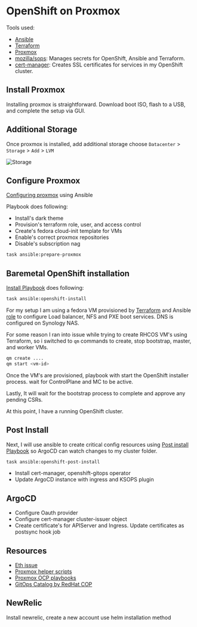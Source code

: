 # OpenShift on Proxmox

Tools used:

- [Ansible](https://www.ansible.com/)
- [Terraform](https://www.terraform.io/)
- [Proxmox](https://www.proxmox.com/en/)
- [mozilla/sops](https://toolkit.fluxcd.io/guides/mozilla-sops/): Manages secrets for OpenShift, Ansible and Terraform.
- [cert-manager](https://cert-manager.io/docs/): Creates SSL certificates for services in my OpenShift cluster.

## Install Proxmox

Installing proxmox is straightforward. Download boot ISO, flash to a USB, and complete the setup via GUI.

## Additional Storage

Once proxmox is installed, add additional storage choose `Datacenter` > `Storage` > `Add` > `LVM`

![Storage](./images/storage.png)

## Configure Proxmox

[Configuring proxmox](../provision/ansible/playbooks/proxmox-prepare.yml) using Ansible

Playbook does following:

- Install's dark theme
- Provision's terraform role, user, and access control
- Create's fedora cloud-init template for VMs
- Enable's correct proxmox repositories
- Disable's subscription nag

```bash
task ansible:prepare-proxmox
```

## Baremetal OpenShift installation

[Install Playbook](../provision/ansible/playbooks/openshift-install.yml) does following:

```bash
task ansible:openshift-install
```

For my setup I am using a fedora VM provisioned by [Terraform](../provision/terraform/proxmox/00-openshift-services-vm/) and Ansible [role](../provision/ansible/roles/openshift/) to configure Load balancer, NFS and PXE boot services. DNS is configured on Synology NAS.

For some reason I ran into issue while trying to create RHCOS VM's using Terraform, so i switched to `qm` commands to create, stop bootstrap, master, and worker VMs.

```bash
qm create ....
qm start <vm-id>
```

Once the VM's are provisioned, playbook with start the OpenShift installer process. wait for ControlPlane and MC to be active.

Lastly, It will wait for the bootstrap process to complete and approve any pending CSRs.

At this point, I have a running OpenShift cluster.

## Post Install

Next, I will use ansible to create critical config resources using [Post install Playbook](../provision/ansible/playbooks/openshift-post-install.yml) so ArgoCD can watch changes to my cluster folder.

```bash
task ansible:openshift-post-install
```

- Install cert-manager, openshift-gitops operator
- Update ArgoCD instance with ingress and KSOPS plugin

## ArgoCD

- Configure Oauth provider
- Configure cert-manager cluster-issuer object
- Create certificate's for APIServer and Ingress. Update certificates as postsync hook job

## Resources

- [Eth issue](https://forum.proxmox.com/threads/e1000e-unexpected-adapter-resets.89459/)
- [Proxmox helper scripts](https://tteck.github.io/Proxmox/)
- [Proxmox OCP playbooks](https://github.com/Keyvan-rh/Proxmox-OCP-Installer)
- [GitOps Catalog by RedHat COP](https://github.com/redhat-cop/gitops-catalog)

## NewRelic

Install newrelic, create a new account use helm installation method

